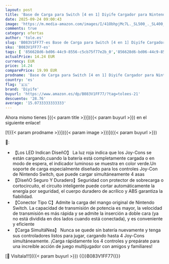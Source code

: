 ```yaml
---
layout: post
title: 'Base de Carga para Switch [4 en 1] Diyife Cargador para Nintendo Switch Joy Cargador del Controlador  Estación de Carga de Controlador con Puerto USB-C  Indicador LED'
date: 2025-09-24 09:00:43
image: 'https://m.media-amazon.com/images/I/41ObhpjMc7L._SL500_._SL400_.jpg'
comments: true
category: ofertas
author: 'tole.es'
slug: 'B083V1FF77-es Base de Carga para Switch [4 en 1] Diyife Cargador para...'
sku: 'B083V1FF77-es'
tags: [ '856628d6-bd06-44c9-8556-c5cb75f77e2b_0','856628d6-bd06-44c9-8556-c5cb75f77e2b_8201','Accesorios para Nintendo Switch','Accesorios para PS4, Xbox One y Nintendo Switch','Arborist Merchandising Root','Baterías y cargadores para Nintendo Switch','Cargadores para Nintendo Switch','Electrónica','Hardware y juegos para Nintendo Switch','Self Service','Special Features Stores','Videojuegos','diyife','nintendo','🇪🇸', ]
actualPrice: 14.24 EUR
currency: EUR
price: 14.24
comparePrice: 19.99 EUR
prodname: 'Base de Carga para Switch [4 en 1] Diyife Cargador para Nintendo Switch Joy Cargador del Controlador  Estación de Carga de Controlador con Puerto USB-C  Indicador LED'
country: 'es'
flag: '🇪🇸'
brand: 'Diyife'
buyurl: 'https://www.amazon.es/dp/B083V1FF77/?tag=tolees-21'
descuento: '28.76'
average: '15.0733333333333'
---
```


Ahora mismo tienes [{{< param title >}}]({{< param buyurl >}}) en el siguiente enlace!

[![{{< param prodname >}}]({{< param image >}})]({{< param buyurl >}})

🔎:

- 【Los LED Indican DiseñO】 La luz roja indica que los Joy-Cons se están cargando,cuando la batería está completamente cargada o en modo de espera, el indicador luminoso se muestra en color verde.Un soporte de carga especialmente diseñado para los controles Joy-Con de Nintendo Switch, que puede cargar simultáneamente 4 asas
- 【DiseñO Seguro Y Duradero】Seguridad con protector de sobrecarga o cortocircuito, el circuito inteligente puede cortar automáticamente la energía por seguridad, el cuerpo duradero de acrílico y ABS garantiza la fiabilidad.
- 【Conector Tipo C】Admite la carga del mango original de Nintendo Switch. La capacidad de transmisión de potencia es mayor, la velocidad de transmisión es más rápida y se admite la inserción a doble cara (ya no está dividida en dos lados cuando está conectada), y es conveniente y eficiente
- 【Carga SimultáNea】 Nunca se quede sin batería nuevamente y tenga sus controladores listos para jugar, cargando hasta 4 Joy-Cons simultáneamente. ¡Carga rápidamente los 4 controles y prepárate para una increíble acción de juego multijugador con amigos y familiares!

[🛒 Visítala!!!]({{< param buyurl >}})
{{<world>}}B083V1FF77{{</world>}}
